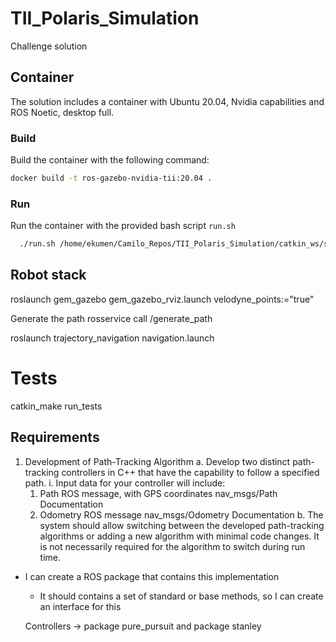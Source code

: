 # TII_Polaris_Simulation
Challenge solution

## Container
The solution includes a container with Ubuntu 20.04, Nvidia capabilities and ROS Noetic, desktop full.

### Build
Build the container with the following command:

```bash
docker build -t ros-gazebo-nvidia-tii:20.04 .
```

### Run
Run the container with the provided bash script `run.sh`

```bash
  ./run.sh /home/ekumen/Camilo_Repos/TII_Polaris_Simulation/catkin_ws/src
```

## Robot stack


roslaunch gem_gazebo gem_gazebo_rviz.launch velodyne_points:="true"

Generate the path
rosservice call /generate_path


roslaunch trajectory_navigation navigation.launch

# Tests
catkin_make run_tests


## Requirements
1. Development of Path-Tracking Algorithm
  a. Develop two distinct path-tracking controllers in C++ that have the capability to follow a specified path.
    i. Input data for your controller will include:
      1. Path ROS message, with GPS coordinates nav_msgs/Path Documentation
    2. Odometry ROS message nav_msgs/Odometry Documentation
  b. The system should allow switching between the developed path-tracking algorithms or adding a new algorithm with minimal code
  changes. It is not necessarily required for the algorithm to switch during run time.

- I can create a ROS package that contains this implementation
  - It should contains a set of standard or base methods, so I can create an interface for this

  Controllers -> package pure_pursuit and package stanley